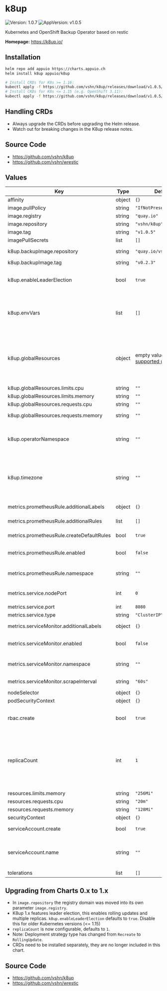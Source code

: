# k8up

![Version: 1.0.7](https://img.shields.io/badge/Version-1.0.7-informational?style=flat-square) ![AppVersion: v1.0.5](https://img.shields.io/badge/AppVersion-v1.0.5-informational?style=flat-square)

Kubernetes and OpenShift Backup Operator based on restic

**Homepage:** <https://k8up.io/>

## Installation

```bash
helm repo add appuio https://charts.appuio.ch
helm install k8up appuio/k8up
```
```bash
# Install CRDs for K8s >= 1.16:
kubectl apply -f https://github.com/vshn/k8up/releases/download/v1.0.5/k8up-crd.yaml
# Install CRDs for K8s <= 1.15 (e.g. OpenShift 3.11):
kubectl apply -f https://github.com/vshn/k8up/releases/download/v1.0.5/k8up-crd-legacy.yaml
```

<!---
The README.md file is automatically generated with helm-docs!

Edit the README.gotmpl.md template instead.
-->

## Handling CRDs

* Always upgrade the CRDs before upgrading the Helm release.
* Watch out for breaking changes in the K8up release notes.

## Source Code

* <https://github.com/vshn/k8up>
* <https://github.com/vshn/wrestic>

<!---
The values below are generated with helm-docs!

Document your changes in values.yaml and let `make docs:helm` generate this section.
-->
## Values

| Key | Type | Default | Description |
|-----|------|---------|-------------|
| affinity | object | `{}` |  |
| image.pullPolicy | string | `"IfNotPresent"` | Operator image pull policy |
| image.registry | string | `"quay.io"` | Operator image registry |
| image.repository | string | `"vshn/k8up"` | Operator image repository |
| image.tag | string | `"v1.0.5"` | Operator image tag (version) |
| imagePullSecrets | list | `[]` |  |
| k8up.backupImage.repository | string | `"quay.io/vshn/wrestic"` | The backup runner image repository |
| k8up.backupImage.tag | string | `"v0.2.3"` | The backup runner image tag |
| k8up.enableLeaderElection | bool | `true` | Specifies whether leader election should be enabled. Disable this for K8s versions < 1.16 |
| k8up.envVars | list | `[]` | envVars allows the specification of additional environment variables. See [values.yaml](values.yaml) how to specify See documentation which variables are supported. |
| k8up.globalResources | object | empty values, [see supported units][resource-units] | Specify the resource requests and limits that the Pods should have when they are scheduled by K8up. You are still able to override those via K8up resources, but this gives cluster administrators custom defaults. |
| k8up.globalResources.limits.cpu | string | `""` | Global CPU resource limit |
| k8up.globalResources.limits.memory | string | `""` | Global Memory resource limit |
| k8up.globalResources.requests.cpu | string | `""` | Global CPU resource requests |
| k8up.globalResources.requests.memory | string | `""` | Global Memory resource requests |
| k8up.operatorNamespace | string | `""` | Specifies the namespace in which K8up's `EffectiveSchedules` are stored. Defaults to release namespace if left empty. |
| k8up.timezone | string | `""` | Specifies the timezone K8up is using for scheduling. Empty value defaults to the timezone in which Kubernetes is deployed. Accepts `tz database` compatible entries, e.g. `Europe/Zurich` |
| metrics.prometheusRule.additionalLabels | object | `{}` | Add labels to the PrometheusRule object |
| metrics.prometheusRule.additionalRules | list | `[]` | Provide additional alert rules in addition to the defaults |
| metrics.prometheusRule.createDefaultRules | bool | `true` | Whether the default rules should be installed |
| metrics.prometheusRule.enabled | bool | `false` | Whether to enable PrometheusRule manifest for [Prometheus Operator][prometheus-operator] |
| metrics.prometheusRule.namespace | string | `""` | If the object should be installed in a different namespace than operator |
| metrics.service.nodePort | int | `0` | Service node port of the metrics endpoint, requires `metrics.service.type=NodePort` |
| metrics.service.port | int | `8080` |  |
| metrics.service.type | string | `"ClusterIP"` |  |
| metrics.serviceMonitor.additionalLabels | object | `{}` | Add labels to the ServiceMonitor object |
| metrics.serviceMonitor.enabled | bool | `false` | Whether to enable ServiceMonitor manifests for [Prometheus Operator][prometheus-operator] |
| metrics.serviceMonitor.namespace | string | `""` | If the object should be installed in a different namespace than operator |
| metrics.serviceMonitor.scrapeInterval | string | `"60s"` | Scrape interval to collect metrics |
| nodeSelector | object | `{}` |  |
| podSecurityContext | object | `{}` |  |
| rbac.create | bool | `true` | Create cluster roles and rolebinding. May need elevated permissions to create cluster roles and -bindings. |
| replicaCount | int | `1` | How many operator pods should run. Note: Operator features leader election for K8s 1.16 and later, so that only 1 pod is reconciling/scheduling jobs. Follower pods reduce interruption time as they're on hot standby when leader is unresponsive. |
| resources.limits.memory | string | `"256Mi"` |  |
| resources.requests.cpu | string | `"20m"` |  |
| resources.requests.memory | string | `"128Mi"` |  |
| securityContext | object | `{}` |  |
| serviceAccount.create | bool | `true` | Specifies whether a service account should be created |
| serviceAccount.name | string | `""` | The name of the service account to use. If not set and create is true, a name is generated using the fullname template |
| tolerations | list | `[]` |  |

## Upgrading from Charts 0.x to 1.x

* In `image.repository` the registry domain was moved into its own parameter `image.registry`.
* K8up 1.x features leader election, this enables rolling updates and multiple replicas.
  `k8up.enableLeaderElection` defaults to `true`. Disable this for older Kubernetes versions (<= 1.15)
* `replicaCount` is now configurable, defaults to `1`.
* Note: Deployment strategy type has changed from `Recreate` to `RollingUpdate`.
* CRDs need to be installed separately, they are no longer included in this chart.

## Source Code

* <https://github.com/vshn/k8up>
* <https://github.com/vshn/wrestic>

<!---
Common/Useful Link references from values.yaml
-->
[resource-units]: https://kubernetes.io/docs/concepts/configuration/manage-resources-containers/#resource-units-in-kubernetes
[prometheus-operator]: https://github.com/coreos/prometheus-operator
